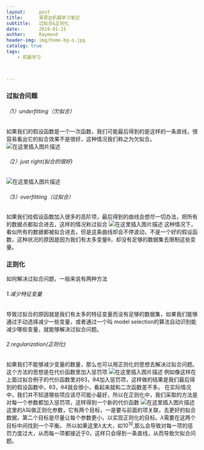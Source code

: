 ```yaml
---
layout:     post
title:      吴恩达机器学习笔记
subtitle:   过拟合&正则化
date:       2019-01-15
author:     Raymond
header-img: img/home-bg-o.jpg
catalog: true
tags:
    - 机器学习



---
```




### 过拟合问题

###### （1）underfitting（欠拟合）
如果我们的假设函数是一个一次函数，我们可能最后得到的是这样的一条直线，很容易看出它的拟合效果不是很好，这种情况我们称之为欠拟合。
![在这里插入图片描述](https://img-blog.csdnimg.cn/20190117135136365.png)
###### （2）just right(拟合的很好)
![在这里插入图片描述](https://img-blog.csdnimg.cn/20190117135546987.png)
###### （3）overfittiing（过拟合）
如果我们给假设函数加入很多的高阶项，最后得到的曲线会想尽一切办法，把所有的数据点都拟合进去，这样的情况称过拟合
![在这里插入图片描述](https://img-blog.csdnimg.cn/20190117135743133.png)
这种情况下，看似所有的数据都被拟合进去，但是这条曲线却会不停波动，不是一个好的假设函数，这种状况的原因是因为我们有太多变量θ，却没有足够的数据集去限制这些变量。
### 正则化
如何解决过拟合问题，一般来说有两种方法
###### 1.减少特征变量
导致过拟合的原因就是我们有太多的特征变量而没有足够的数据集，如果我们能够通过手动选择减少一些变量，或者通过一个叫 model selection的算法自动识别能减少哪些变量，就能够解决过拟合问题。
###### 2.regularization(正则化)
如果我们不能够减少变量的数量，那么也可以用正则化的思想去解决过拟合问题。这个方法的思想是在代价函数里加入惩罚项
![在这里插入图片描述](https://img-blog.csdnimg.cn/20190117141847569.png)
例如像这样在上面过拟合例子的代价函数里对θ3，θ4加入惩罚项，这样做的结果是我们最后得到的假设函数中，θ3，θ4就会很小，看起来就和二次函数差不多。
在实际情况中，我们并不知道哪些项应该尽可能小最好，所以在正则化中，我们采取的方法是对每一个参数都加入惩罚项，这样得到一个新的代价函数
![在这里插入图片描述](https://img-blog.csdnimg.cn/20190117142547601.png)
这里的$\lambda$叫做正则化参数，它有两个目标，一是要与前面的项关联，去更好的拟合数据，第二个目标是尽量让每个参数更小，以实现正则化的目标。$\lambda$需要在这两个目标中间找到一个平衡。
所以如果这里$\lambda$太大，如$10^{10}$,那么会导致对每一项的惩罚力度过大，从而每一项都接近于0，这样只会得到一条直线，从而导致欠拟合问题。